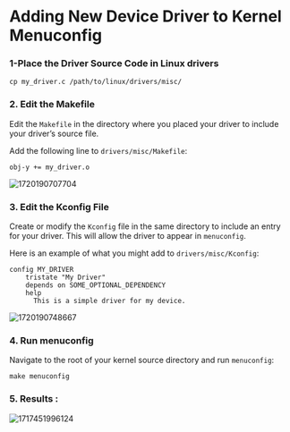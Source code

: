 # Adding New Device Driver to Kernel Menuconfig

### 1-Place the Driver Source Code in Linux drivers

```
cp my_driver.c /path/to/linux/drivers/misc/

```

### 2. Edit the Makefile

Edit the `Makefile` in the directory where you placed your driver to include your driver’s source file.

Add the following line to `drivers/misc/Makefile`:

```
obj-y += my_driver.o

```

![1720190707704](image/README/1720190707704.png)

### 3. Edit the Kconfig File

Create or modify the `Kconfig` file in the same directory to include an entry for your driver. This will allow the driver to appear in `menuconfig`.

Here is an example of what you might add to `drivers/misc/Kconfig`:

```
config MY_DRIVER
    tristate "My Driver"
    depends on SOME_OPTIONAL_DEPENDENCY
    help
      This is a simple driver for my device.

```

![1720190748667](image/README/1720190748667.png)

### 4. Run menuconfig

Navigate to the root of your kernel source directory and run `menuconfig`:

```
make menuconfig
```

### 5. Results :

![1717451996124](https://file+.vscode-resource.vscode-cdn.net/home/som3a133/Desktop/GitHub/BuildRoot-Linux-image/New-DeviceDriver/image/README/1717451996124.png)
